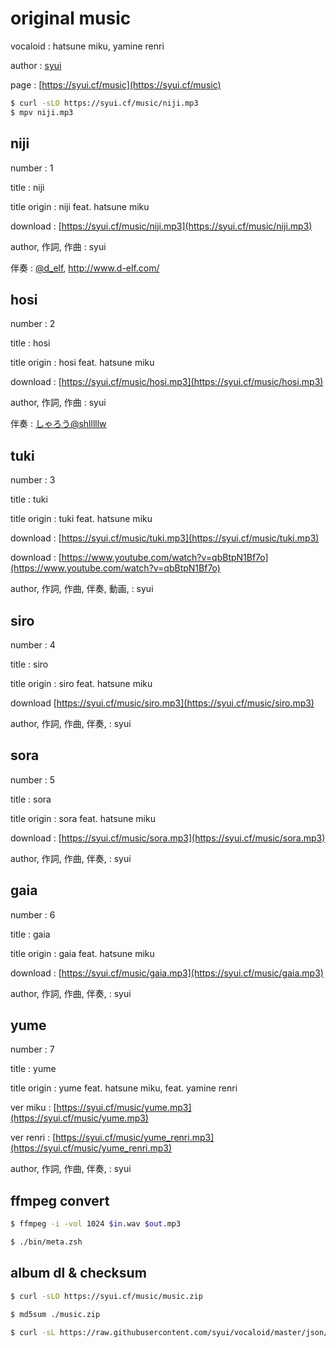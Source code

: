 # original music

vocaloid : hatsune miku, yamine renri

author : [syui](https://mstdn.syui.cf/@syui)

page : [https://syui.cf/music](https://syui.cf/music)

```sh
$ curl -sLO https://syui.cf/music/niji.mp3
$ mpv niji.mp3
```

## niji


number : 1

title : niji

title origin : niji feat. hatsune miku

download : [https://syui.cf/music/niji.mp3](https://syui.cf/music/niji.mp3)

author, 作詞, 作曲 : syui

伴奏 : [@d_elf](https://twitter.com/d_elf), http://www.d-elf.com/

## hosi

number : 2

title : hosi

title origin : hosi feat. hatsune miku

download : [https://syui.cf/music/hosi.mp3](https://syui.cf/music/hosi.mp3)

author, 作詞, 作曲 : syui

伴奏 : [しゃろう@shlllllw](https://twitter.com/shlllllw) 

## tuki


number : 3

title : tuki

title origin : tuki feat. hatsune miku

download : [https://syui.cf/music/tuki.mp3](https://syui.cf/music/tuki.mp3)

download : [https://www.youtube.com/watch?v=qbBtpN1Bf7o](https://www.youtube.com/watch?v=qbBtpN1Bf7o)

author, 作詞, 作曲, 伴奏, 動画,  : syui

## siro

number : 4

title : siro

title origin : siro feat. hatsune miku

download [https://syui.cf/music/siro.mp3](https://syui.cf/music/siro.mp3)

author, 作詞, 作曲, 伴奏,  : syui

## sora

number : 5

title : sora

title origin : sora feat. hatsune miku

download : [https://syui.cf/music/sora.mp3](https://syui.cf/music/sora.mp3)

author, 作詞, 作曲, 伴奏,  : syui


## gaia

number : 6

title : gaia

title origin : gaia feat. hatsune miku

download : [https://syui.cf/music/gaia.mp3](https://syui.cf/music/gaia.mp3)

author, 作詞, 作曲, 伴奏,  : syui

## yume

number : 7

title : yume

title origin : yume feat. hatsune miku, feat. yamine renri

ver miku : [https://syui.cf/music/yume.mp3](https://syui.cf/music/yume.mp3)

ver renri : [https://syui.cf/music/yume_renri.mp3](https://syui.cf/music/yume_renri.mp3)

author, 作詞, 作曲, 伴奏,  : syui

## ffmpeg convert

```sh
$ ffmpeg -i -vol 1024 $in.wav $out.mp3

$ ./bin/meta.zsh
```

## album dl & checksum

```sh
$ curl -sLO https://syui.cf/music/music.zip

$ md5sum ./music.zip

$ curl -sL https://raw.githubusercontent.com/syui/vocaloid/master/json/music.json | jq -r ".[]|select(.id == \"album\")|.checksum"
```

